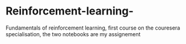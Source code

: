 # Reinforcement-learning-
Fundamentals of reinforcement learning, first course on the couresera specialisation, the two notebooks are my assignement 
